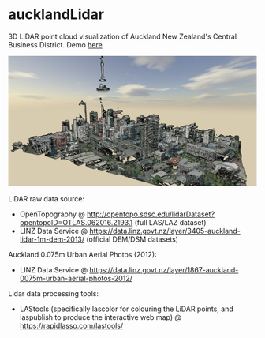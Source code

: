 # aucklandLidar
3D LiDAR point cloud visualization of Auckland New Zealand's Central Business District. Demo [here](https://weiji14.github.io/aucklandLidar/)

<img src="Auckland_CBD.PNG">

LiDAR raw data source:
- OpenTopography @ http://opentopo.sdsc.edu/lidarDataset?opentopoID=OTLAS.062016.2193.1 (full LAS/LAZ dataset)
- LINZ Data Service @ https://data.linz.govt.nz/layer/3405-auckland-lidar-1m-dem-2013/ (official DEM/DSM datasets)

Auckland 0.075m Urban Aerial Photos (2012):
- LINZ Data Service @ https://data.linz.govt.nz/layer/1867-auckland-0075m-urban-aerial-photos-2012/

Lidar data processing tools:
- LAStools (specifically lascolor for colouring the LiDAR points, and laspublish to produce the interactive web map) @ https://rapidlasso.com/lastools/